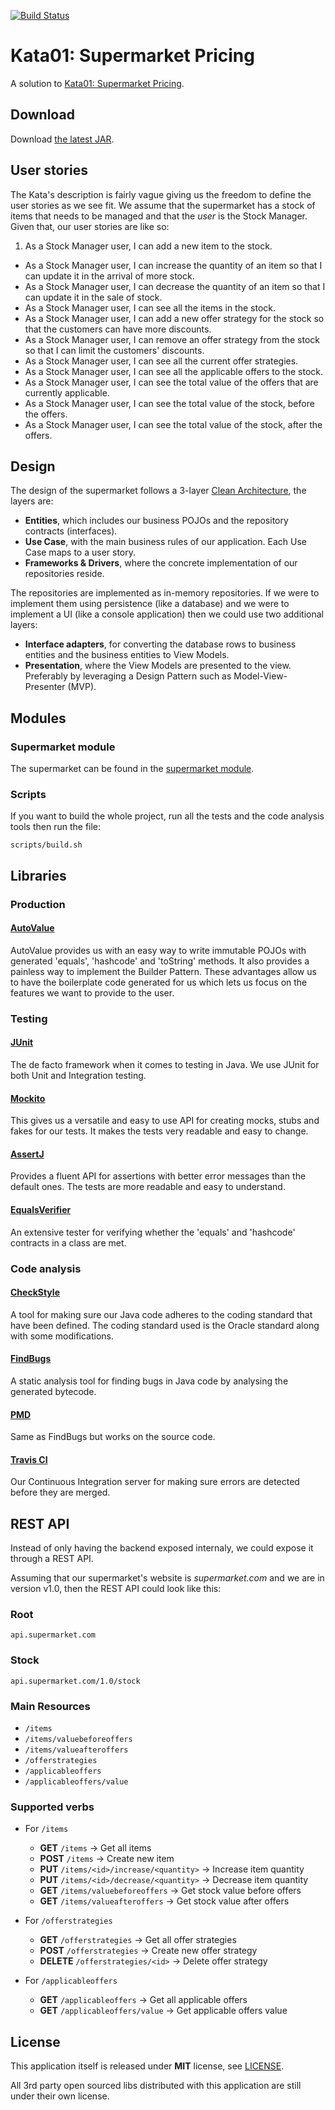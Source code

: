 [![Build Status](https://travis-ci.org/AkiKanellis/kata01-supermarket-pricing.svg?branch=develop)](https://travis-ci.org/AkiKanellis/kata01-supermarket-pricing)
# Kata01: Supermarket Pricing
A solution to [Kata01: Supermarket Pricing](http://codekata.com/kata/kata01-supermarket-pricing).

## Download
Download [the latest JAR][1].

## User stories
The Kata's description is fairly vague giving us the freedom to define the user stories as we see fit. We assume that
the supermarket has a stock of items that needs to be managed and that the *user* is the Stock Manager. Given that, our
user stories are like so:
 
 1. As a Stock Manager user, I can add a new item to the stock.
 - As a Stock Manager user, I can increase the quantity of an item so that I can update it in the arrival of more stock.
 - As a Stock Manager user, I can decrease the quantity of an item so that I can update it in the sale of stock.
 - As a Stock Manager user, I can see all the items in the stock.
 - As a Stock Manager user, I can add a new offer strategy for the stock so that the customers can have more discounts.
 - As a Stock Manager user, I can remove an offer strategy from the stock so that I can limit the customers' discounts.
 - As a Stock Manager user, I can see all the current offer strategies.
 - As a Stock Manager user, I can see all the applicable offers to the stock.
 - As a Stock Manager user, I can see the total value of the offers that are currently applicable.
 - As a Stock Manager user, I can see the total value of the stock, before the offers.
 - As a Stock Manager user, I can see the total value of the stock, after the offers.
 
## Design
The design of the supermarket follows a 3-layer [Clean Architecture](https://8thlight.com/blog/uncle-bob/2012/08/13/the-clean-architecture.html), the layers are:

- **Entities**, which includes our business POJOs and the repository contracts (interfaces).
- **Use Case**, with the main business rules of our application. Each Use Case maps to a user story.
- **Frameworks & Drivers**, where the concrete implementation of our repositories reside.

The repositories are implemented as in-memory repositories. If we were to implement them using persistence (like a
database) and we were to implement a UI (like a console application) then we could use two additional layers:

- **Interface adapters**, for converting the database rows to business entities and the business entities to View Models.
- **Presentation**, where the View Models are presented to the view. Preferably by leveraging a Design Pattern such as 
Model-View-Presenter (MVP).

## Modules

### Supermarket module
The supermarket can be found in the [supermarket module](supermarket).

### Scripts
If you want to build the whole project, run all the tests and the code analysis tools then run the file:

`scripts/build.sh`

## Libraries

### Production

#### [AutoValue](https://github.com/google/auto)
AutoValue provides us with an easy way to write immutable POJOs with generated 'equals', 'hashcode' and 'toString'
methods. It also provides a painless way to implement the Builder Pattern. These advantages allow us to have the
boilerplate code generated for us which lets us focus on the features we want to provide to the user.

### Testing

#### [JUnit](http://junit.org/junit4/)
The de facto framework when it comes to testing in Java. We use JUnit for both Unit and Integration testing.

#### [Mockito](http://site.mockito.org/)
This gives us a versatile and easy to use API for creating mocks, stubs and fakes for our tests. It makes the tests
very readable and easy to change.

#### [AssertJ](http://joel-costigliola.github.io/assertj/)
Provides a fluent API for assertions with better error messages than the default ones. The tests are more readable
and easy to understand.

#### [EqualsVerifier](http://jqno.nl/equalsverifier/)
An extensive tester for verifying whether the 'equals' and 'hashcode' contracts in a class are met.

### Code analysis

#### [CheckStyle](http://checkstyle.sourceforge.net/)
A tool for making sure our Java code adheres to the coding standard that have been defined. The coding standard used is
the Oracle standard along with some modifications.

#### [FindBugs](http://findbugs.sourceforge.net/)
A static analysis tool for finding bugs in Java code by analysing the generated bytecode.

#### [PMD](https://pmd.github.io/)
Same as FindBugs but works on the source code.

#### [Travis CI](https://travis-ci.org/)
Our Continuous Integration server for making sure errors are detected before they are merged.

## REST API
Instead of only having the backend exposed internaly, we could expose it through a REST API.
  
Assuming that our supermarket's website is *supermarket.com* and we are in version v1.0, then the REST API could look
like this:

### Root
`api.supermarket.com`

### Stock
`api.supermarket.com/1.0/stock`

### Main Resources

- `/items`
- `/items/valuebeforeoffers`
- `/items/valueafteroffers`
- `/offerstrategies`
- `/applicableoffers`
- `/applicableoffers/value`

### Supported verbs

- For `/items`
    - **GET** `/items` -> Get all items
    - **POST** `/items` -> Create new item 
    - **PUT** `/items/<id>/increase/<quantity>` -> Increase item quantity
    - **PUT** `/items/<id>/decrease/<quantity>` -> Decrease item quantity
    - **GET** `/items/valuebeforeoffers` -> Get stock value before offers
    - **GET** `/items/valueafteroffers` -> Get stock value after offers

- For `/offerstrategies`
    - **GET** `/offerstrategies` -> Get all offer strategies
    - **POST** `/offerstrategies` -> Create new offer strategy
    - **DELETE** `/offerstrategies/<id>` -> Delete offer strategy

- For `/applicableoffers`
    - **GET** `/applicableoffers` -> Get all applicable offers
    -  **GET** `/applicableoffers/value` -> Get applicable offers value

## License
This application itself is released under **MIT** license, see [LICENSE](./LICENSE).

All 3rd party open sourced libs distributed with this application are still under their own license.

[1]: https://github.com/AkiKanellis/kata01-supermarket-pricing/releases/download/v1.0/supermarket-1.0.jar